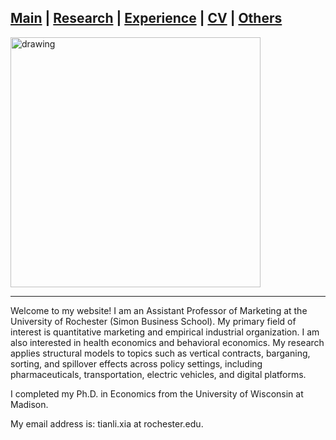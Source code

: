 ## [Main](https://tx58.github.io/) | [Research](/research.html) | [Experience](/experience.html) | [CV](/cv/cv_tianli.pdf) | [Others](/others.html)


<img src="/images/tianli-xia2.jpg" alt="drawing" width="400"/>

* * *

Welcome to my website! I am an Assistant Professor of Marketing at the University of Rochester (Simon Business School). My primary field of interest is quantitative marketing and empirical industrial organization. I am also interested in health economics and behavioral economics. My research applies structural models to topics such as vertical contracts, barganing, sorting, and spillover effects across policy settings, including pharmaceuticals, transportation, electric vehicles, and digital platforms.

I completed my Ph.D. in Economics from the University of Wisconsin at Madison.

<!-- Hi! I am a Ph.D. candidate in the Economics department at the University of Wisconsin at Madison. My primary field of interest is empirical industrial organization and quantitative marketing. I am also interested in health economics and behavioral economics. My research applies tools of empirical IO to topics such as sorting, vertical contracts, and spillovers across policy settings, including pharmaceuticals, transportation, electric vehicles, and digital platforms. -->

<!-- I will be on the job market in the 2023-24 and am available for interviews. -->
<!-- I will join the Simon Business School at the Univeristy of Rochester as an Assistant Professor of Marketing in July 2024. -->
<!-- [comment]: <> (I will be on the job market in the 2023-24 and am available for interviews, including at the ASSA 2024 Annual Meeting on January 6-8, 2024.) -->

<!-- My main advisor is [Panle Barwick](https://www.pbarwick.org/). -->

My email address is: tianli.xia at rochester.edu.

<!-- C:\Users\13695\Dropbox\PC (3)\Documents\GitHub\tx58.github.io -->